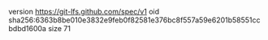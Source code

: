 version https://git-lfs.github.com/spec/v1
oid sha256:6363b8be010e3832e9feb0f82581e376bc8f557a59e6201b58551ccbdbd1600a
size 71
